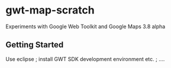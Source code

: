 gwt-map-scratch
===============

Experiments with Google Web Toolkit and Google Maps 3.8 alpha


Getting Started
---------------

Use eclipse ; install GWT SDK development environment etc. ; ....

